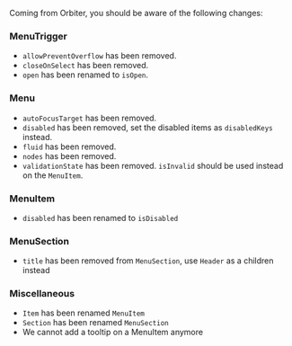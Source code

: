 Coming from Orbiter, you should be aware of the following changes:

### MenuTrigger

- `allowPreventOverflow` has been removed.
- `closeOnSelect` has been removed.
- `open` has been renamed to `isOpen`.

### Menu

- `autoFocusTarget` has been removed.
- `disabled` has been removed, set the disabled items as `disabledKeys` instead.
- `fluid` has been removed.
- `nodes` has been removed.
- `validationState` has been removed. `isInvalid` should be used instead on the `MenuItem`.

### MenuItem

- `disabled` has been renamed to `isDisabled`

### MenuSection

- `title` has been removed from `MenuSection`, use `Header` as a children instead

### Miscellaneous

- `Item` has been renamed `MenuItem`
- `Section` has been renamed `MenuSection`
- We cannot add a tooltip on a MenuItem anymore
